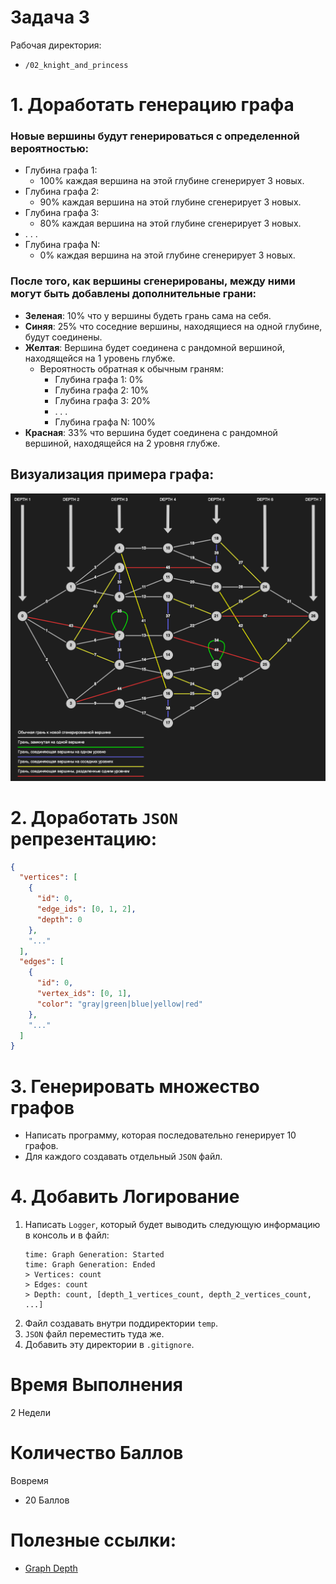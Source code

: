 # Задача 3

Рабочая директория:
- `/02_knight_and_princess`

# 1. Доработать генерацию графа

### Новые вершины будут генерироваться с определенной вероятностью:

- Глубина графа 1:
  - 100% каждая вершина на этой глубине сгенерирует 3 новых.
- Глубина графа 2:
  - 90% каждая вершина на этой глубине сгенерирует 3 новых.
- Глубина графа 3:
  - 80% каждая вершина на этой глубине сгенерирует 3 новых.
- . . .
- Глубина графа N:
  - 0% каждая вершина на этой глубине сгенерирует 3 новых.

### После того, как вершины сгенерированы, между ними могут быть добавлены дополнительные грани:

- **Зеленая**: 10% что у вершины будеть грань сама на себя.
- **Синяя**: 25% что соседние вершины, находящиеся на одной глубине, будут соединены.
- **Желтая**: Вершина будет соединена с рандомной вершиной, находящейся на 1 уровень глубже.
  - Вероятность обратная к обычным граням:
    - Глубина графа 1: 0%
    - Глубина графа 2: 10%
    - Глубина графа 3: 20%
    - . . .
    - Глубина графа N: 100%
- **Красная**: 33% что вершина будет соединена с рандомной вершиной, находящейся на 2 уровня глубже.

## Визуализация примера графа:

![Graph](./graph.png)

# 2. Доработать `JSON` репрезентацию:
```json
{
  "vertices": [
    {
      "id": 0,
      "edge_ids": [0, 1, 2],
      "depth": 0
    },
    "..."
  ],
  "edges": [
    {
      "id": 0,
      "vertex_ids": [0, 1],
      "color": "gray|green|blue|yellow|red"
    },
    "..."
  ]
}
```

# 3. Генерировать множество графов

- Написать программу, которая последовательно генерирует 10 графов.
- Для каждого создавать отдельный `JSON` файл.

# 4. Добавить Логирование

1. Написать `Logger`, который будет выводить следующую информацию в консоль и в файл:
    ```
    time: Graph Generation: Started
    time: Graph Generation: Ended
    > Vertices: count
    > Edges: count
    > Depth: count, [depth_1_vertices_count, depth_2_vertices_count, ...]
    ```
1. Файл создавать внутри поддиректории `temp`.
1. `JSON` файл переместить туда же.
1. Добавить эту директории в `.gitignore`.

# Время Выполнения

2 Недели

# Количество Баллов

Вовремя
- 20 Баллов

# Полезные ссылки:
- [Graph Depth](https://en.wikipedia.org/wiki/Tree-depth)
